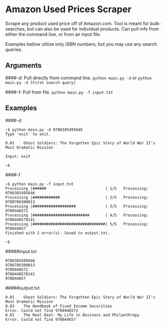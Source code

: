 # Amazon Used Prices Scraper
Scrape any product used price off of Amazon.com. Tool is meant for bulk-searches, but can also be used for individual products. Can pull info from either the command line, or from an input file.

Examples bellow utilize only ISBN numbers, but you may use any search queries.

## Arguments

####-d: Pull directly from command line.
```python main.py -d```
or
```python main.py -d [First search query]```

####-f: Pull from file.
```python main.py -f input.txt```

## Examples

####-d
```
~$ python main.py -d 9780385495646
Type 'exit' to exit.

0.01	Ghost Soldiers: The Forgotten Epic Story of World War II's Most Dramatic Mission

Input: exit

~$ 
```

####-f
```
~$ python main.py -f input.txt
Processing |######                          | 1/5	Processing: 9780385495646
Processing |############                    | 2/5	Processing: 9780786300013
Processing |###################             | 3/5	Processing: 9780446572
Processing |#########################       | 4/5	Processing: 9780446578141
Processing |################################| 5/5	Processing: 978044657
Finished with 2 error(s). Saved to output.txt.

~$
```

#####input.txt
```
9780385495646
9780786300013
9780446572
9780446578141
978044657
```

#####output.txt
```
0.01	Ghost Soldiers: The Forgotten Epic Story of World War II's Most Dramatic Mission
0.83	The Handbook of Fixed Income Securities
Error. Could not find 9780446572
0.01	The Real Deal: My Life in Business and Philanthropy
Error. Could not find 978044657

```






